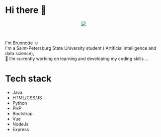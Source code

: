  ## <h1>Hi there 👋</h1>
<p align="center">
  <img src = "https://user-images.githubusercontent.com/82088279/177901847-89d24bcf-564f-45b6-a77f-09d92f624a1f.gif" align = "center">
</p><br/>

 I'm Brunnotte ☺️ <br/>
 I'm a Saint-Petersburg State University student ( Artificial intelligence and data science), <br/>
 🔭 I’m currently working on learning and developing my coding skills ...

## <h1>Tech stack</h1>
- Java
- HTML/CSS/JS
- Python
- PHP
- Bootstrap
- Vue
- NodeJs
- Express

<!--## <h1>Highlights</h1>
<p align="left">Good to see repositories</p><p align="center"><img src = "https://github.com/user-attachments/assets/1b286129-aa45-4658-9167-ae69dbcd6277" width="100"></p>

<p align="right">Online courses and MOOC<br/><br/>
 - CS50, David J. Malan, Harvard University<br/>
 - Algorithms and data structures I and II Princeton University
</p>
## <h1>Contacts</h1>

 ## <h1>Academic projects</h1>
[My academic tasks and projects](https://gitlab.se.ifmo.ru/briseisse)

## <h1>Projects from online courses</h1>
[My projects ...](https://github.com/sabahoth-Exercises)


## <h1>✨My stats</h1>
[![Top Langs](https://github-readme-stats.vercel.app/api/top-langs/?username=sabahoth01&layout=compact)](https://github.com/sabahoth01/github-readme-stats)<br/>
![GitHub stats](https://github-readme-stats.vercel.app/api?username=sabahoth01&show_icons=true&theme=radical)


 **sabahoth01/sabahoth01** is a ✨ _special_ ✨ repository because its `README.md` (this file) appears on your GitHub profile.

Here are some ideas to get you started:

- 🔭 I’m currently working on ...
- 🌱 I’m currently learning ...
- 👯 I’m looking to collaborate on ...
- 🤔 I’m looking for help with ...
- 💬 Ask me about ...
- 📫 How to reach me: ...
- 😄 Pronouns: ...
- ⚡ Fun fact: ...
-->
